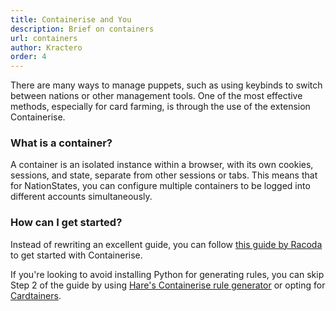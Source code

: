 ```yaml
---
title: Containerise and You
description: Brief on containers
url: containers
author: Kractero
order: 4
---
```


There are many ways to manage puppets, such as using keybinds to switch between nations or other management tools. One of the most effective methods, especially for card farming, is through the use of the extension Containerise.

### What is a container?

A container is an isolated instance within a browser, with its own cookies, sessions, and state, separate from other sessions or tabs. This means that for NationStates, you can configure multiple containers to be logged into different accounts simultaneously.

### How can I get started?

Instead of rewriting an excellent guide, you can follow <a href="https://www.nationstates.net/page=dispatch/id=1383002" rel="noopener noreferrer" target="_blank">this guide by Racoda</a> to get started with Containerise.

If you're looking to avoid installing Python for generating rules, you can skip Step 2 of the guide by using <a href="https://hare.vercel.app/tools/containerise/" rel="noopener noreferrer" target="_blank">Hare's Containerise rule generator</a> or opting for <a href="/resources/guides/cardtainers" target="_blank" rel="noreferrer noopener">Cardtainers</a>.
